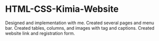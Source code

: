 # HTML-CSS-Kimia-Website
Designed and implementation with me.
Created several pages and menu bar.
Created tables, columns, and images with tag and captions.
Created website link and registration form.
